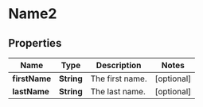 

# Name2


## Properties

| Name | Type | Description | Notes |
|------------ | ------------- | ------------- | -------------|
|**firstName** | **String** | The first name. |  [optional] |
|**lastName** | **String** | The last name. |  [optional] |



